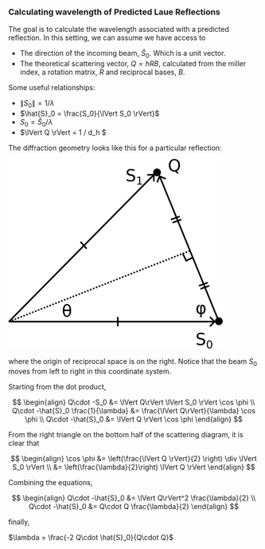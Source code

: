 ### Calculating wavelength of Predicted Laue Reflections
The goal is to calculate the wavelength associated with a predicted reflection. 
In this setting, we can assume we have access to 
 - The direction of the incoming beam, $\hat {S}_0$. Which is a unit vector. 
 - The theoretical scattering vector, $Q=hRB$, calculated from the miller index, a rotation matrix, $R$ and reciprocal bases, $B$. 

Some useful relationships:
 - $\lVert S_0 \rVert = 1 / \lambda$
 - $\hat{S}_0 = \frac{S_0}{\lVert S_0 \rVert}$
 - $S_0 = \hat{S}_0 / \lambda$
 - $\lVert Q \rVert = 1 / d_h $

The diffraction geometry looks like this for a particular reflection:

![scattering diagram](./scattering_diagram.png)

where the origin of reciprocal space is on the right. Notice that the beam $S_0$ moves from left to right in this coordinate system. 

Starting from the dot product,

$$
\begin{align}
Q\cdot -S_0 &= \lVert Q\rVert \lVert S_0 \rVert \cos \phi  \\
Q\cdot -\hat{S}_0 \frac{1}{\lambda} &= \frac{\lVert Q\rVert}{\lambda}  \cos \phi   \\
Q\cdot -\hat{S}_0  &= \lVert Q \rVert \cos \phi 
\end{align}
$$

From the right triangle on the bottom half of the scattering diagram, it is clear that 

$$
\begin{align}
\cos \phi &= \left(\frac{\lVert Q \rVert}{2} \right) \div  \lVert S_0 \rVert \\
&= \left(\frac{\lambda}{2}\right) \lVert Q \rVert 
\end{align}
$$

Combining the equations,

$$
\begin{align}
Q\cdot -\hat{S}_0 &= \lVert Q\rVert^2 \frac{\lambda}{2} \\
Q\cdot -\hat{S}_0 &= Q\cdot Q \frac{\lambda}{2}
\end{align}
$$

finally,

$\lambda = \frac{-2 Q\cdot \hat{S}_0}{Q\cdot Q}$
